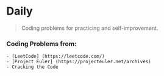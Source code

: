 # Daily

> Coding problems for practicing and self-improvement.

### Coding Problems from:
    - [LeetCode] (https://leetcode.com/)
    - [Project Euler] (https://projecteuler.net/archives)
    - Cracking the Code
